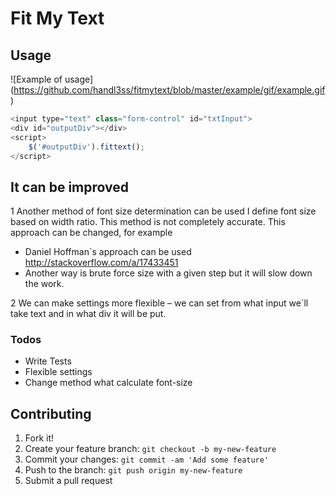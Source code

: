 # Fit My Text
  
## Usage

![Example of usage]
(https://github.com/handl3ss/fitmytext/blob/master/example/gif/example.gif)

```js
<input type="text" class="form-control" id="txtInput">
<div id="outputDiv"></div>
<script>
    $('#outputDiv').fittext();
</script>
```

## It can be improved
1 Another method of font size determination can be used
        I define font size based on width ratio. This method is not completely accurate.
        This approach can be changed, for example
        
        
  - Daniel Hoffman`s approach can be used http://stackoverflow.com/a/17433451 
  -  Another way is brute force size with a given step but it will slow down the work.
	      
	      
	      
2 We can make settings more flexible – we can set from what input we`ll take text and in what div it will be put.

### Todos

 - Write Tests
 - Flexible settings
 - Change method what calculate font-size
 
## Contributing
1. Fork it!
2. Create your feature branch: `git checkout -b my-new-feature`
3. Commit your changes: `git commit -am 'Add some feature'`
4. Push to the branch: `git push origin my-new-feature`
5. Submit a pull request



